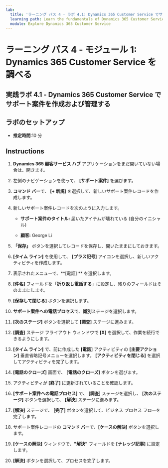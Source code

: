 ```yaml
---
lab:
  title: 'ラーニング パス 4 - ラボ 4.1: Dynamics 365 Customer Service でサポート案件を作成および管理する'
  learning path: Learn the fundamentals of Dynamics 365 Customer Service
  module: Explore Dynamics 365 Customer Service
---
```


ラーニング パス 4 - モジュール 1: Dynamics 365 Customer Service を調べる
========================

## 実践ラボ 4.1 - Dynamics 365 Customer Service でサポート案件を作成および管理する

## ラボのセットアップ

  - **推定時間**:10 分

## Instructions

1. **Dynamics 365 顧客サービス ハブ** アプリケーションをまだ開いていない場合は、開きます。

2. 左側のナビゲーションを使って、 **[サポート案件]** を選びます。

3.  **コマンド バー**で、 **[+ 新規]** を選択して、新しいサポート案件レコードを作成します。 

4.  新しいサポート案件レコードを次のように入力します。

    - **サポート案件のタイトル:** 届いたアイテムが壊れている (自分のイニシャル)

    - **顧客:** George Li

5.  **「保存」** ボタンを選択してレコードを保存し、開いたままにしておきます。 

6.  **[タイム ライン]** を使用して、 **[プラス記号]** アイコンを選択し、新しいアクティビティを作成します。 

7.  表示されたメニューで、**[電話] ** を選択します。

8.  **[件名]** フィールドを「**折り返し電話する**」に設定し、残りのフィールドはそのままにします。

9.  **[保存して閉じる]** ボタンを選択します。

10. **サポート案件への電話プロセス**で、**識別**ステージを選択します。

11. **[次のステージ]** ボタンを選択して **[調査]** ステージに進みます。

12. **[調査]** ステージ フライアウト ウィンドウで **[X]** を選択して、作業を続行できるようにします。 

13. **[タイム ライン]** で、前に作成した **[電話]** アクティビティの **[主要アクション]** 垂直省略記号メニューを選択します。 **[アクティビティを閉じる]** を選択してアクティビティを完了します。 

14. **[電話のクローズ]** 画面で、 **[電話のクローズ]** ボタンを選びます。 

15. アクティビティが **[終了]** に更新されていることを確認します。 

16. **[サポート案件への電話プロセス]** で、 **[調査]** ステージを選択し、 **[次のステージ]** ボタンを選択して、 **[解決]** ステージに進みます。

17. **[解決]** ステージで、 **[完了]** ボタンを選択して、ビジネス プロセス フローを完了します。 

18. サポート案件レコードの **コマンド バー**で、**[ケースの解決]** ボタンを選択します。 

19. **[ケースの解決]** ウィンドウで、**"解決"** フィールドを **[ナレッジ記事]** に設定します。 

20. **[解決]** ボタンを選択して、プロセスを完了します。 


